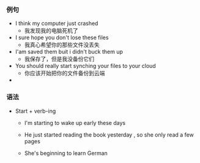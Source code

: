 ### 例句

- I think my computer just crashed
  - 我发现我的电脑死机了
- I sure hope you don't lose these files
  - 我真心希望你的那些文件没丢失
- I'am saved them buit i didn't buck them up
  - 我保存了，但是我没备份它们
- You should really start synching your files to your cloud
  - 你应该开始把你的文件备份到云端
- 

### 语法

- Start  + verb-ing

  - I'm starting to wake up early these days

  - He just started reading the book yesterday , so she only read a few pages
  - She's beginning to learn German
